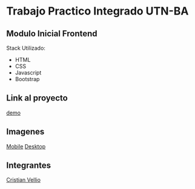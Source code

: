 # Trabajo Practico Integrado UTN-BA
## Modulo Inicial Frontend

Stack Utilizado:

 - HTML
 - CSS
 - Javascript
 - Bootstrap


## Link al proyecto

[demo](https://#)

## Imagenes
[Mobile](#)
[Desktop](")

## Integrantes
[Cristian Vellio](https://github.com/CristianVellio)
